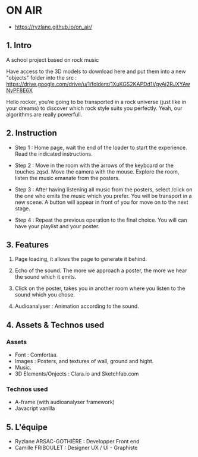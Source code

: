 # ON AIR 

- https://ryzlane.github.io/on_air/

##  1. Intro

A school project based on rock music

Have access to the 3D models to download here and put them into a new "objects" folder into the src : https://drive.google.com/drive/u/1/folders/1XuKGS2KAPDd1VgyAj2RJXYAwNyPF8E6X

Hello rocker, you're going to be transported in a rock universe (just like in your dreams) to discover which rock style suits you perfectly. Yeah, our algorithms are really powerfull.

## 2. Instruction
 - Step 1 : Home page, wait the end of the loader to start the experience. Read the indicated instructions.
 
 - Step 2 : Move in the room with the arrows of the keyboard or the touches zqsd. Move the camera with the mouse. Explore the room, listen the music emanate from the posters. 

 - Step 3 : After having listening all music from the posters, select /click on the one who emits the music which you prefer. You will be transport in a new scene. A button will appear in front of you for move on to the next stage. 

 - Step 4 :  Repeat the previous operation to the final choice. You will can have your playlist and your poster. 

## 3. Features

1. Page loading, it allows the page to generate it behind. 

2. Echo of the sound. The more we approach a poster, the more we hear the sound which it emits. 

3. Click on the poster, takes you in another room where you listen to the sound which you chose. 

4. Audioanalyser : Animation according to the sound. 

## 4. Assets & Technos used

### Assets
- Font :  Comfortaa. 
- Images  :  Posters, and textures of wall, ground and hight. 
- Music.
- 3D Elements/Onjects : Clara.io and Sketchfab.com

### Technos used
- A-frame (with audioanalyser framework)
- Javacript vanilla


## 5. L'équipe 

- Ryzlane ARSAC-GOTHIÈRE : Developper Front end
- Camille FRIBOULET : Designer UX / UI - Graphiste 
